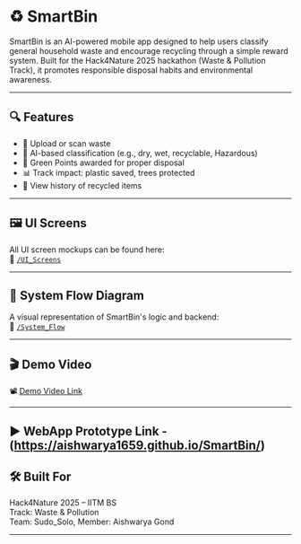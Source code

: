 # ♻️ SmartBin

SmartBin is an AI-powered mobile app designed to help users classify general household waste and encourage recycling through a simple reward system. Built for the Hack4Nature 2025 hackathon (Waste & Pollution Track), it promotes responsible disposal habits and environmental awareness.

---

## 🔍 Features
- 📸 Upload or scan waste
- 🧠 AI-based classification (e.g., dry, wet, recyclable, Hazardous)
- 🎁 Green Points awarded for proper disposal
- 📊 Track impact: plastic saved, trees protected
- 📜 View history of recycled items

---

## 🖼️ UI Screens
All UI screen mockups can be found here:  
📁 [`/UI_Screens`](./UI_Screens)

---

## 🔁 System Flow Diagram
A visual representation of SmartBin's logic and backend:  
📁 [`/System_Flow`](./System_Flow)

---

## 🎬 Demo Video
📽️ [Demo Video Link](https://drive.google.com/file/d/1GlGYoHZSMyMNkblhPBdHzJuwJIiMgdz_/view?usp=drive_link)

---

## ▶️ WebApp Prototype Link - (https://aishwarya1659.github.io/SmartBin/)

## 🛠️ Built For
Hack4Nature 2025 – IITM BS  
Track: Waste & Pollution  
Team: Sudo_Solo, 
Member: Aishwarya Gond

---


